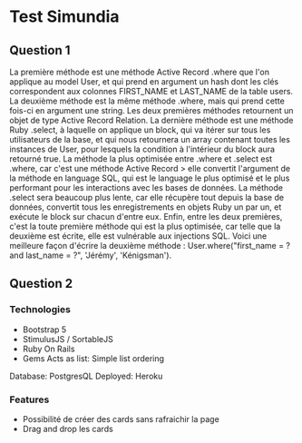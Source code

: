 # Test Simundia

## Question 1
La première méthode est une méthode Active Record .where que l'on applique au model User, et qui prend en argument un hash dont les clés correspondent aux colonnes FIRST_NAME et LAST_NAME de la table users.
La deuxième méthode est la même méthode .where, mais qui prend cette fois-ci en argument une string.
Les deux premières méthodes retournent un objet de type Active Record Relation.
La dernière méthode est une méthode Ruby .select, à laquelle on applique un block, qui va itérer sur tous les utilisateurs de la base, et qui nous retournera un array contenant toutes les instances de User, pour lesquels la condition à l'intérieur du block aura retourné true.
La méthode la plus optimisée entre .where et .select est .where, car c'est une méthode Active Record > elle convertit l'argument de la méthode en language SQL, qui est le language le plus optimisé et le plus performant pour les interactions avec les bases de données. La méthode .select sera beaucoup plus lente, car elle récupère tout depuis la base de données, convertit tous les enregistrements en objets Ruby un par un, et exécute le block sur chacun d'entre eux.
Enfin, entre les deux premières, c'est la toute première méthode qui est la plus optimisée, car telle que la deuxième est écrite, elle est vulnérable aux injections SQL. Voici une meilleure façon d'écrire la deuxième méthode : User.where("first_name = ? and last_name = ?", 'Jérémy', 'Kénigsman').

## Question 2

### Technologies

* Bootstrap 5
* StimulusJS / SortableJS
* Ruby On Rails
* Gems
Acts as list: Simple list ordering

Database: PostgresQL
Deployed: Heroku

### Features
* Possibilité de créer des cards sans rafraichir la page
* Drag and drop les cards
